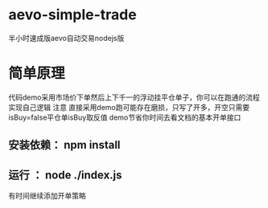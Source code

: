 # aevo-simple-trade
  半小时速成版aevo自动交易nodejs版

# 简单原理
  代码demo采用市场价下单然后上下千一的浮动挂平仓单子，你可以在跑通的流程实现自己逻辑
注意 直接采用demo跑可能存在磨损，只写了开多，开空只需要isBuy=false平仓单isBuy取反值
demo节省你时间去看文档的基本开单接口

## 安装依赖：   npm install
## 运行 ：   node ./index.js

有时间继续添加开单策略 



